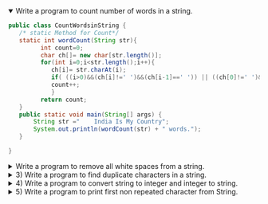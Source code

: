 <details open>
<summary>Write a program to count number of words in a string.</summary>
<p>
    
```java
public class CountWordsinString {
   /* static Method for Count*/ 
   static int wordCount(String str){  
       	 int count=0; 
         char ch[]= new char[str.length()];     
         for(int i=0;i<str.length();i++){  
            ch[i]= str.charAt(i);  
            if( ((i>0)&&(ch[i]!=' ')&&(ch[i-1]==' ')) || ((ch[0]!=' ')&&(i==0)) )  
            count++;  
         	}  
         return count;  
   }  
   public static void main(String[] args) {  
       String str ="    India Is My Country";  
       System.out.println(wordCount(str) + " words.");	
   }

} 
```

</p>
</details> 

<details>
<summary>Write a program to remove all white spaces from a string.</summary>
<p>
    
```java
public class RemoveAllSpaces {
	 
	    public static void main(String[] args) {  
	        String strg = "India     Is My    Country";   
	        String Str = strg.replaceAll("\\s", ""); 
	        System.out.println(Str);
	    }  
	}  
```
 
</p>
</details> 

<details>
<summary>3) Write a program to find duplicate characters in a string.</summary>
<p>

```java
package com.string.programs;
import java.util.HashMap;  
import java.util.Map;  
import java.util.Set;  

public class DuplicateCharFinder {  
	
	/*method to find delicate */
    public void findIt(String str) {  
    	
        Map<Character, Integer> baseMap = new HashMap<Character, Integer>(); 
        
        /*converting to character Array*/
        
        char[] charArray = str.toCharArray(); 
        
         /*looping the each char in array*/
        
        for (Character ch : charArray) {  
            if (baseMap.containsKey(ch)) {  
                baseMap.put(ch, baseMap.get(ch) + 1);  
            }
            else {  
                baseMap.put(ch, 1);  
            }  
        }  
        
        
        Set<Character> keys = baseMap.keySet();  
        
        for (Character ch : keys) {  
            if (baseMap.get(ch) > 1) {  
                System.out.println(ch + "  is " + baseMap.get(ch) + " times");  
            }  
        }  
    }  
   
    public static void main(String a[]) {  
    	
    	/*creating the object of Duplicate Array*/
    	
        DuplicateCharFinder dcf = new DuplicateCharFinder();  
        dcf.findIt("India is my country");  
    }  
}  
```

</p>
</details> 

<details>
<summary>4) Write a program to convert string to integer and integer to string.</summary>
<p>
    
```java
public class StringToIntegerandIntegerToString {
	
	public static void main(String args[]){  
		
		String str="200";  
		int i=300; 
		/*converting string to int using valueofmethod()*/
		
		Integer a=Integer.valueOf(str); 
		
		/*converting intiger to string to*/
		
		String st=String.format("%d",i);    
		
		System.out.println(a);  
		System.out.println(st);
	}
}
```
    
</p>
</details> 

<details>
<summary>5) Write a program to print first non repeated character from String.</summary>
<p>
    
```java
class App{  
    public static void main(String args[]){  
     System.out.print("Welcome to PC.");  
    }  
}  
```
    
</p>
</details> 
